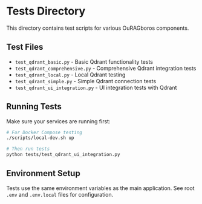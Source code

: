 # Tests Directory

This directory contains test scripts for various OuRAGboros components.

## Test Files

- `test_qdrant_basic.py` - Basic Qdrant functionality tests
- `test_qdrant_comprehensive.py` - Comprehensive Qdrant integration tests  
- `test_qdrant_local.py` - Local Qdrant testing
- `test_qdrant_simple.py` - Simple Qdrant connection tests
- `test_qdrant_ui_integration.py` - UI integration tests with Qdrant

## Running Tests

Make sure your services are running first:

```bash
# For Docker Compose testing
./scripts/local-dev.sh up

# Then run tests
python tests/test_qdrant_ui_integration.py
```

## Environment Setup

Tests use the same environment variables as the main application. See root `.env` and `.env.local` files for configuration.